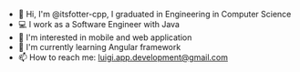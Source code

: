 - 👋 Hi, I'm @itsfotter-cpp, I graduated in Engineering in Computer Science
- 💻 I work as a Software Engineer with Java
- 👀 I'm interested in mobile and web application
- 🌱 I'm currently learning Angular framework
- 📫 How to reach me: luigi.app.development@gmail.com

<!---
itsfotter-cpp/itsfotter-cpp is a ✨ special ✨ repository because its `README.md` (this file) appears on your GitHub profile.
You can click the Preview link to take a look at your changes.
--->
